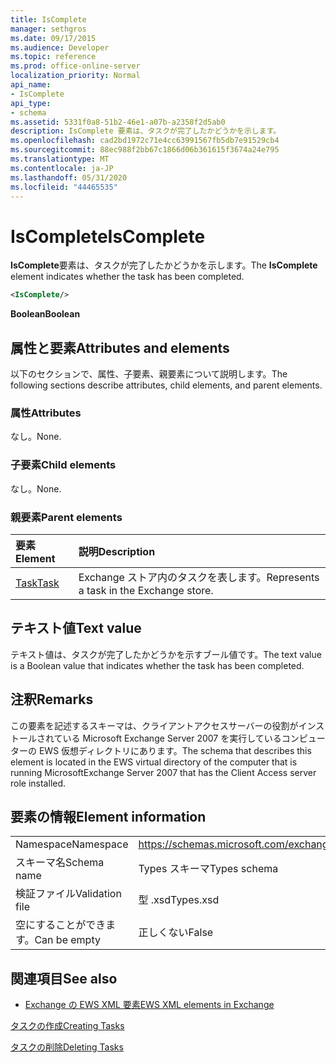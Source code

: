 ```yaml
---
title: IsComplete
manager: sethgros
ms.date: 09/17/2015
ms.audience: Developer
ms.topic: reference
ms.prod: office-online-server
localization_priority: Normal
api_name:
- IsComplete
api_type:
- schema
ms.assetid: 5331f0a8-51b2-46e1-a07b-a2358f2d5ab0
description: IsComplete 要素は、タスクが完了したかどうかを示します。
ms.openlocfilehash: cad2bd1972c71e4cc63991567fb5db7e91529cb4
ms.sourcegitcommit: 88ec988f2bb67c1866d06b361615f3674a24e795
ms.translationtype: MT
ms.contentlocale: ja-JP
ms.lasthandoff: 05/31/2020
ms.locfileid: "44465535"
---
```

# <a name="iscomplete"></a><span data-ttu-id="483ba-103">IsComplete</span><span class="sxs-lookup"><span data-stu-id="483ba-103">IsComplete</span></span>

<span data-ttu-id="483ba-104">**IsComplete**要素は、タスクが完了したかどうかを示します。</span><span class="sxs-lookup"><span data-stu-id="483ba-104">The **IsComplete** element indicates whether the task has been completed.</span></span> 
  
```xml
<IsComplete/>
```

 <span data-ttu-id="483ba-105">**Boolean**</span><span class="sxs-lookup"><span data-stu-id="483ba-105">**Boolean**</span></span>
## <a name="attributes-and-elements"></a><span data-ttu-id="483ba-106">属性と要素</span><span class="sxs-lookup"><span data-stu-id="483ba-106">Attributes and elements</span></span>

<span data-ttu-id="483ba-107">以下のセクションで、属性、子要素、親要素について説明します。</span><span class="sxs-lookup"><span data-stu-id="483ba-107">The following sections describe attributes, child elements, and parent elements.</span></span>
  
### <a name="attributes"></a><span data-ttu-id="483ba-108">属性</span><span class="sxs-lookup"><span data-stu-id="483ba-108">Attributes</span></span>

<span data-ttu-id="483ba-109">なし。</span><span class="sxs-lookup"><span data-stu-id="483ba-109">None.</span></span>
  
### <a name="child-elements"></a><span data-ttu-id="483ba-110">子要素</span><span class="sxs-lookup"><span data-stu-id="483ba-110">Child elements</span></span>

<span data-ttu-id="483ba-111">なし。</span><span class="sxs-lookup"><span data-stu-id="483ba-111">None.</span></span>
  
### <a name="parent-elements"></a><span data-ttu-id="483ba-112">親要素</span><span class="sxs-lookup"><span data-stu-id="483ba-112">Parent elements</span></span>

|<span data-ttu-id="483ba-113">**要素**</span><span class="sxs-lookup"><span data-stu-id="483ba-113">**Element**</span></span>|<span data-ttu-id="483ba-114">**説明**</span><span class="sxs-lookup"><span data-stu-id="483ba-114">**Description**</span></span>|
|:-----|:-----|
|[<span data-ttu-id="483ba-115">Task</span><span class="sxs-lookup"><span data-stu-id="483ba-115">Task</span></span>](task.md) <br/> |<span data-ttu-id="483ba-116">Exchange ストア内のタスクを表します。</span><span class="sxs-lookup"><span data-stu-id="483ba-116">Represents a task in the Exchange store.</span></span>  <br/> |
   
## <a name="text-value"></a><span data-ttu-id="483ba-117">テキスト値</span><span class="sxs-lookup"><span data-stu-id="483ba-117">Text value</span></span>

<span data-ttu-id="483ba-118">テキスト値は、タスクが完了したかどうかを示すブール値です。</span><span class="sxs-lookup"><span data-stu-id="483ba-118">The text value is a Boolean value that indicates whether the task has been completed.</span></span>
  
## <a name="remarks"></a><span data-ttu-id="483ba-119">注釈</span><span class="sxs-lookup"><span data-stu-id="483ba-119">Remarks</span></span>

<span data-ttu-id="483ba-120">この要素を記述するスキーマは、クライアントアクセスサーバーの役割がインストールされている Microsoft Exchange Server 2007 を実行しているコンピューターの EWS 仮想ディレクトリにあります。</span><span class="sxs-lookup"><span data-stu-id="483ba-120">The schema that describes this element is located in the EWS virtual directory of the computer that is running MicrosoftExchange Server 2007 that has the Client Access server role installed.</span></span>
  
## <a name="element-information"></a><span data-ttu-id="483ba-121">要素の情報</span><span class="sxs-lookup"><span data-stu-id="483ba-121">Element information</span></span>

|||
|:-----|:-----|
|<span data-ttu-id="483ba-122">Namespace</span><span class="sxs-lookup"><span data-stu-id="483ba-122">Namespace</span></span>  <br/> |https://schemas.microsoft.com/exchange/services/2006/types  <br/> |
|<span data-ttu-id="483ba-123">スキーマ名</span><span class="sxs-lookup"><span data-stu-id="483ba-123">Schema name</span></span>  <br/> |<span data-ttu-id="483ba-124">Types スキーマ</span><span class="sxs-lookup"><span data-stu-id="483ba-124">Types schema</span></span>  <br/> |
|<span data-ttu-id="483ba-125">検証ファイル</span><span class="sxs-lookup"><span data-stu-id="483ba-125">Validation file</span></span>  <br/> |<span data-ttu-id="483ba-126">型 .xsd</span><span class="sxs-lookup"><span data-stu-id="483ba-126">Types.xsd</span></span>  <br/> |
|<span data-ttu-id="483ba-127">空にすることができます。</span><span class="sxs-lookup"><span data-stu-id="483ba-127">Can be empty</span></span>  <br/> |<span data-ttu-id="483ba-128">正しくない</span><span class="sxs-lookup"><span data-stu-id="483ba-128">False</span></span>  <br/> |
   
## <a name="see-also"></a><span data-ttu-id="483ba-129">関連項目</span><span class="sxs-lookup"><span data-stu-id="483ba-129">See also</span></span>



- [<span data-ttu-id="483ba-130">Exchange の EWS XML 要素</span><span class="sxs-lookup"><span data-stu-id="483ba-130">EWS XML elements in Exchange</span></span>](ews-xml-elements-in-exchange.md)


[<span data-ttu-id="483ba-131">タスクの作成</span><span class="sxs-lookup"><span data-stu-id="483ba-131">Creating Tasks</span></span>](https://msdn.microsoft.com/library/0ef97334-e8a0-4f67-a23a-dd9e2bbad49f%28Office.15%29.aspx)
  
[<span data-ttu-id="483ba-132">タスクの削除</span><span class="sxs-lookup"><span data-stu-id="483ba-132">Deleting Tasks</span></span>](https://msdn.microsoft.com/library/a3d7e25f-8a35-4901-b1d9-d31f418ab340%28Office.15%29.aspx)

